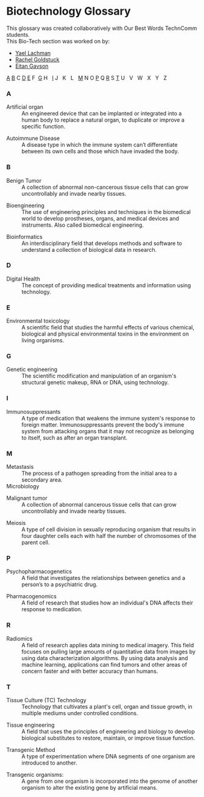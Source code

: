 # Biotechnology Glossary


This glossary was created collaboratively with Our Best Words TechnComm students.  
This Bio-Tech section was worked on by:  
* [Yael Lachman](https://www.linkedin.com/in/yael-lachman/)
* [Rachel Goldstuck](https://www.linkedin.com/in/rachel-goldstuck/)
* [Eitan Gavson](https://www.linkedin.com/in/eitan-gavson/)

[A](#a) [B](#b) C [D](#d) [E](#e) F&nbsp; [G](#g) H &nbsp; [I](#i) J &nbsp; K &nbsp; L &nbsp; [M](#m) N O [P](#p) Q [R](#r) S [T](#t) U &nbsp; V &nbsp; W &nbsp; X &nbsp; Y &nbsp; Z


### A
<dl>
  <dt>Artificial organ</dt>
  <dd>An engineered device that can be implanted or integrated into a human body to replace a natural organ, to duplicate or improve a specific function.  </dd>
</dl>

<dl>
  <dt>Autoimmune Disease</dt>
  <dd>A disease type in which the immune system can’t differentiate between its own cells and those which have invaded the body.</dd>
</dl>

### B
<dl>
  <dt>Benign Tumor</dt>
  <dd>A collection of abnormal non-cancerous tissue cells that can grow uncontrollably and invade nearby tissues.</dd>
</dl>

<dl>
  <dt>Bioengineering</dt>
  <dd>The use of engineering principles and techniques in the biomedical world to develop prostheses, organs, and medical devices and instruments. Also called biomedical engineering.</dd>
</dl>

<dl>
  <dt>Bioinformatics</dt>
  <dd>An interdisciplinary field that develops methods and software to understand a collection of biological data in research.</dd>
</dl>

### D
<dl>
  <dt>Digital Health</dt>
  <dd>The concept of providing medical treatments and information using technology.</dd>
</dl>

### E
<dl>
  <dt>Environmental toxicology</dt>
  <dd>A scientific field that studies the harmful effects of various chemical, biological and physical environmental toxins in the environment on living organisms.</dd>
</dl>

### G
<dl>
  <dt>Genetic engineering</dt>
  <dd>The scientific modification and manipulation of an organism's structural genetic makeup, RNA or DNA, using technology.</dd>
</dl>

### I
<dl>
  <dt>Immunosuppressants</dt>
  <dd>A type of medication that weakens the immune system's response to foreign matter. Immunosuppressants prevent the body's immune system from attacking organs that it may not recognize as belonging to itself, such as after an organ transplant.</dd>
</dl>

### M
<dl>
  <dt>Metastasis</dt>
  <dd>The process of a pathogen spreading from the initial area to a secondary area.</dd>
  <dt>Microbiology</dt>
</dl>

<dl>
  <dt>Malignant tumor</dt>
  <dd>A collection of abnormal cancerous tissue cells that can grow uncontrollably and invade nearby tissues.</dd>
<dl>
  
<dl>  
  <dt>Meiosis</dt>
  <dd>A type of cell division in sexually reproducing organism that results in four daughter cells each with half the number of chromosomes of the parent cell.</dd>
</dl>

### P

<dl>
  <dt>Psychopharmacogenetics</dt>
  <dd>A field that investigates the relationships between genetics and a person’s to a psychiatric drug.</dd>
</dl>

<dl>
  <dt>Pharmacogenomics</dt>
  <dd>A field of research that studies how an individual's DNA affects their response to medication.</dd>
</dl>

### R
  
<dl>
  <dt>Radiomics</dt>
  <dd>A field of research applies data mining to medical imagery. This field focuses on pulling large amounts of quantitative data from images by using data  characterization algorithms. By using data analysis and machine learning, applications can find tumors and other areas of concern faster and with better accuracy than humans.</dd>
</dl>

### T
  
<dl>  
  <dt>Tissue Culture (TC) Technology</dt>
  <dd>Technology that cultivates a plant's cell, organ and tissue growth, in multiple mediums under controlled conditions.</dd>
</dl>

<dl>
  <dt>Tissue engineering</dt>
  <dd>A field that uses the principles of engineering and biology to develop biological substitutes to restore, maintain, or improve tissue function.</dd>
</dl> 

<dl>
  <dt>Transgenic Method</dt>
  <dd>A type of experimentation where DNA segments of one organism are introduced to another.</dd>
</dl>

<dl>
  <dt>Transgenic organisms:</dt>
  <dd>A gene from one organism is incorporated into the genome of another organism to alter the existing gene by artificial means.  </dd>
</dl>
